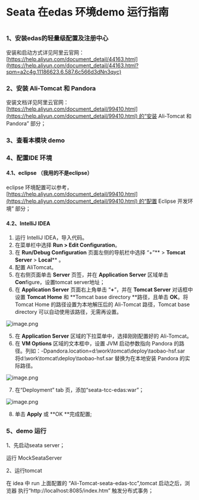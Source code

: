# Seata 在edas 环境demo 运行指南


<a name="O49u7"></a>
# 
<a name="nMq7w"></a>
### 1、安装edas的轻量级配置及注册中心

安装和启动方式详见阿里云官网：[https://help.aliyun.com/document_detail/44163.html](https://help.aliyun.com/document_detail/44163.html?spm=a2c4g.11186623.6.587.6c566d3dNn3qyc)<br />

<a name="J97zK"></a>
### 2、安装 Ali-Tomcat 和 Pandora

安装文档详见阿里云官网：[https://help.aliyun.com/document_detail/99410.html](https://help.aliyun.com/document_detail/99410.html) 的“安装 Ali-Tomcat 和 Pandora” 部分；

<a name="1Ql3g"></a>
### 3、查看本模块 demo

<a name="px105"></a>
### 4、配置IDE 环境

<a name="Yvcnv"></a>
#### 4.1、eclipse （我用的不是eclipse）

eclipse 环境配置可以参考，[https://help.aliyun.com/document_detail/99410.html](https://help.aliyun.com/document_detail/99410.html) 的“配置 Eclipse 开发环境” 部分；

<a name="0Kd5j"></a>
#### 4.2、IntelliJ IDEA 

1. 运行 IntelliJ IDEA，导入代码。
1. 在菜单栏中选择 ****Run** > **Edit Configuration****。
1. 在 **Run/Debug Configuration** 页面左侧的导航栏中选择 “+”** > **Tomcat Server** > **Local**** 。
1. 配置 AliTomcat。
  1. 在右侧页面单击 **Server** 页签，并在 **Application Server** 区域单击 **Con**figure，设置tomcat server地址；
  1. 在 **Application Server** 页面右上角单击 “**+**”，并在 **Tomcat Server** 对话框中设置 **Tomcat Home** 和 **Tomcat base directory **路径，且单击 **OK**。将 Tomcat Home 的路径设置为本地解压后的 Ali-Tomcat 路径，Tomcat base directory 可以自动使用该路径，无需再设置。

![image.png](https://intranetproxy.alipay.com/skylark/lark/0/2020/png/597/1581499163139-790797af-9190-404f-864c-a5f057e1a87e.png#align=left&display=inline&height=363&name=image.png&originHeight=1418&originWidth=2150&size=699721&status=done&style=none&width=550)

5. 在 **Application Server** 区域的下拉菜单中，选择刚刚配置好的 Ali-Tomcat。
5. 在 **VM Options** 区域的文本框中，设置 JVM 启动参数指向 Pandora 的路径。列如：-Dpandora.location=d:\work\tomcat\deploy\taobao-hsf.sar<br />将d:\work\tomcat\deploy\taobao-hsf.sar 替换为在本地安装 Pandora 的实际路径。

![image.png](https://intranetproxy.alipay.com/skylark/lark/0/2020/png/597/1581499245897-6e149003-fcd0-432f-857c-d4648f0babd8.png#align=left&display=inline&height=339&name=image.png&originHeight=1288&originWidth=2142&size=532112&status=done&style=none&width=563)

7. 在“Deployment” tab 页，添加“seata-tcc-edas:war”；

![image.png](https://intranetproxy.alipay.com/skylark/lark/0/2020/png/597/1581499502890-3a3137e1-1b9e-453c-bbc6-5d28635d4504.png#align=left&display=inline&height=363&name=image.png&originHeight=1346&originWidth=2144&size=335313&status=done&style=none&width=578)

8. 单击 **Apply** 或 **OK **完成配置;

<a name="CI5Gn"></a>
### 5、demo 运行

1、先启动seata server；

运行 MockSeataServer

2、运行tomcat

在 idea 中 run 上面配置的 “Ali-Tomcat-seata-edas-tcc”,tomcat 启动之后，浏览器 执行“http://localhost:8085/index.htm” 触发分布式事务；





